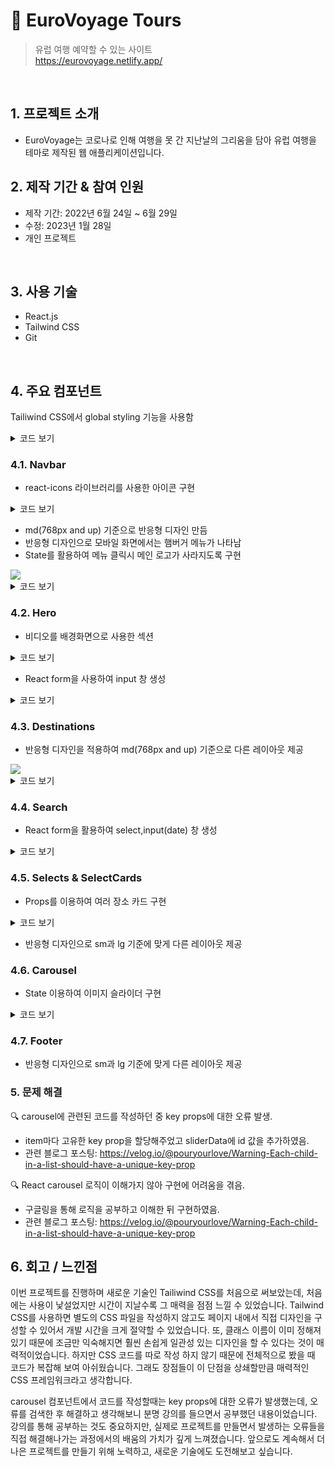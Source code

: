 # :pushpin: EuroVoyage Tours
>유럽 여행 예약할 수 있는 사이트  
>https://eurovoyage.netlify.app/  

</br>

## 1. 프로젝트 소개
  - EuroVoyage는 코로나로 인해 여행을 못 간 지난날의 그리움을 담아 유럽 여행을 테마로 제작된 웹 애플리케이션입니다.
  
## 2. 제작 기간 & 참여 인원
- 제작 기간: 2022년 6월 24일 ~ 6월 29일
- 수정: 2023년 1월 28일
- 개인 프로젝트

</br>

## 3. 사용 기술

  - React.js 
  - Tailwind CSS
  - Git

</br>

## 4. 주요 컴포넌트

Tailiwind CSS에서 global styling 기능을 사용함

<details>
<summary>코드 보기</summary>
<div markdown="1">

``` css

//making a global style variable
:root {
  --primary-dark: #5651e5;
  --primary-light: #709dff;
}

.icon {
  color: var(--primary-dark);
}
  
@layer base {
  body {
    @apply font-[Stoke];
  }
  li {
    @apply p-4;
  }

  h1 {
    @apply text-3xl md:text-4xl font-bold;
  }

  h2 {
    @apply text-3xl font-bold;
  }
  h3 {
    @apply text-xl font-bold;
  }
  button {
    @apply p-3 border bg-gradient-to-r from-[var(--primary-dark)] to-[var(--primary-light)] text-white rounded-md;
  }
  .icon {
    @apply text-2xl cursor-pointer;
  }
}
```

</div>
</details>


### 4.1. Navbar

- react-icons 라이브러리를 사용한 아이콘 구현
<details>
<summary>코드 보기</summary>
<div markdown="1">

``` 
  <div className="hidden md:flex">
        <BiSearch className="mr-2" size={20} />
        <BsPerson size={20} />
  </div>  

```
</div>
</details>


- md(768px and up) 기준으로 반응형 디자인 만듬
- 반응형 디자인으로 모바일 화면에서는 햄버거 메뉴가 나타남
- State를 활용하여 메뉴 클릭시 메인 로고가 사라지도록 구현
<img src="https://user-images.githubusercontent.com/90593162/226845330-5df8ddf6-6d95-4763-a429-2f29592fd6da.gif">

<details>
<summary>코드 보기</summary>
<div markdown="1">

``` 
  const [nav, setNav] = useState(false);
  const [logo, setLogo] = useState(false);
  const handleNav = () => {
    setNav(!nav);
    setLogo(!logo);
  };

.
.
.

      <div onClick={handleNav} className="md:hidden z-10">
        {nav ? (
          <AiOutlineClose className="text-black" size={20} />
        ) : (
          <HiOutlineMenuAlt4 size={20} />
        )}
      </div>

      {/* Mobile menu dropdown */}
      <div
        onClick={handleNav}
        className={
          nav
            ? "absolute text-black left-0 top-0 w-full bg-gray-100/90 px-4 py-7 flex flex-col"
            : "absolute left-[-100%] top-0 w-full bg-gray-100/90 px-4 py-7 flex flex-col"
        }
      >
        <ul>
          <h1>EUROPE</h1>
          <li className="border-b">Why us?</li>
          <li className="border-b">Book</li>
          <li className="border-b">Destination</li>
          <div className="flex flex-col">
            <button className="my-6">Search</button>
            <button>Account</button>
          </div>
          <div className="flex justify-between my-6">
            <FaFacebook className="icon" />
            <FaTwitter className="icon" />
            <FaYoutube className="icon" />
            <FaPinterest className="icon" />
            <FaInstagram className="icon" />
          </div>
        </ul>
      </div>

```
</div>
</details>

### 4.2. Hero

- 비디오를 배경화면으로 사용한 섹션
<details>
<summary>코드 보기</summary>
<div markdown="1">

``` 
    <video
        className="w-full h-full object-cover"
        src={london}
        autoPlay
        loop
        muted
      />
```
</div>
</details>

- React form을 사용하여 input 창 생성

<details>
<summary>코드 보기</summary>
<div markdown="1">

``` 
        <form className="flex justify-between items-center max-w-[700px] mx-auto w-full border p-1 rounded-md text-black bg-gray-100/90 mt-3">
          <div>
            <input
              className="bg-transparent w-[300px] sm:w-[400px] font-[Stoke] focus:outline-none pl-4 "
              type="text"
              placeholder="Search Destination"
            />
          </div>
          <div>
            <button>
              <AiOutlineSearch
                size={20}
                className="icon"
                style={{ color: "#ffffff" }}
              />
            </button>
          </div>
        </form>

```
</div>
</details>

### 4.3. Destinations

- 반응형 디자인을 적용하여 md(768px and up) 기준으로 다른 레이아웃 제공

<img src="https://user-images.githubusercontent.com/90593162/227235181-faa1f222-599a-45a3-90c4-4da6ef8bf0b6.gif">


<details>
<summary>코드 보기</summary>
<div markdown="1">

``` 
      <div className="grid grid-rows-none md:grid-cols-5 py-4 gap-2 md:gap-4">
        <img
          className="w-full h-full object-cover col-span-2 md:col-span-3 row-span-2"
          src={europe5}
          alt="/"
        />
        <img className="w-full h-full object-cover" src={europe1} alt="/" />
        <img className="w-full h-full object-cover" src={europe2} alt="/" />
        <img className="w-full h-full object-cover" src={europe3} alt="/" />
        <img className="w-full h-full object-cover" src={europe4} alt="/" />
      </div>

```
</div>
</details>

### 4.4. Search
- React form을 활용하여 select,input(date) 창 생성

<details>
<summary>코드 보기</summary>
<div markdown="1">

``` 
        <form className="w-full">
          <div className="flex flex-col my-2">
            <label>Destination</label>
            <select className="border rounded-md p-2">
              <option>London</option>
              <option>Paris</option>
              <option>Porto</option>
              <option>Madrid</option>
              <option>Helsinki</option>
            </select>
          </div>
          <div className="flex flex-col my-4">
            <label>Check-in</label>
            <input className="border rounded-md p-2" type="date" />
          </div>
          <div className="flex flex-col my-2">
            <label>Check-Out</label>
            <input className="border rounded-md p-2" type="date" />
          </div>
          <button className="w-full my-4">Rates & Availabities</button>
        </form>

```
</div>
</details>

### 4.5. Selects & SelectCards

- Props를 이용하여 여러 장소 카드 구현

<details>
<summary>코드 보기</summary>
<div markdown="1">

``` 
const SelectsCard = (props) => {
  return (
    <div className="relative">
      <img className="w-full h-full object-cover" src={props.bg} alt="/" />
      <div className="bg-gray-900/30 absolute top-0 left-0 w-full h-full">
        <p className="left-4 bottom-4 text-2xl font-bold text-white absolute">
          {props.text}
        </p>
      </div>
    </div>
  );
};

```
</div>
</details>

- 반응형 디자인으로 sm과 lg 기준에 맞게 다른 레이아웃 제공

### 4.6. Carousel

- State 이용하여 이미지 슬라이더 구현

<details>
<summary>코드 보기</summary>
<div markdown="1">

``` 
  const Carousel = () => {
  const [slide, setSlide] = useState(0);
  const length = sliderData.length;

  const nextSlide = () => {
    setSlide(slide === length - 1 ? 0 : slide + 1);
  };
  const prevSlide = () => {
    setSlide(slide === 0 ? length - 1 : slide - 1);
  };

  return (
    <div className="max-w-[1240px] mx-auto px-4 py-16 relative flex justify-center items-center">
      <BsArrowLeftSquareFill
        onClick={prevSlide}
        className="absolute top-[50%] text-3xl text-white cursor-pointer left-8 "
      />
      <BsArrowRightSquareFill
        onClick={nextSlide}
        className="absolute top-[50%] text-3xl text-white cursor-pointer right-8"
      />

      {sliderData.map((item, index) => (
        //To show one at a time
        <div
          key={item.id}
          className={index === slide ? "opacity-100" : "opacity-0"}
        >
          {index === slide && (
            <img
              className="w-full rounded-md transition-all"
              src={item.url}
              alt="/"
            />
          )}
        </div>
      ))}
    </div>
  );
};


```
</div>
</details>

### 4.7. Footer

- 반응형 디자인으로 sm과 lg 기준에 맞게 다른 레이아웃 제공


### 5. 문제 해결
🔍 carousel에 관련된 코드를 작성하던 중 key props에 대한 오류 발생. 

- item마다 고유한 key prop을 할당해주었고 sliderData에 id 값을 추가하였음. 
- 관련 블로그 포스팅: https://velog.io/@pouryourlove/Warning-Each-child-in-a-list-should-have-a-unique-key-prop
 
🔍 React carousel 로직이 이해가지 않아 구현에 어려움을 겪음.

- 구글링을 통해 로직을 공부하고 이해한 뒤 구현하였음.
- 관련 블로그 포스팅: https://velog.io/@pouryourlove/Warning-Each-child-in-a-list-should-have-a-unique-key-prop

## 6. 회고 / 느낀점
이번 프로젝트를 진행하며 새로운 기술인 Tailiwind CSS를 처음으로 써보았는데, 처음에는 사용이 낯설었지만 시간이 지날수록 그 매력을 점점 느낄 수 있었습니다. Tailwind CSS를 사용하면 별도의 CSS 파일을 작성하지 않고도 페이지 내에서 직접 디자인을 구성할 수 있어서 개발 시간을 크게 절약할 수 있었습니다. 또, 클래스 이름이 이미 정해져 있기 때문에 조금만 익숙해지면 훨씬 손쉽게 일관성 있는 디자인을 할 수 있다는 것이 매력적이었습니다. 하지만 CSS 코드를 따로 작성 하지 않기 때문에 전체적으로 봤을 때 코드가 복잡해 보여 아쉬웠습니다. 그래도 장점들이 이 단점을 상쇄할만큼 매력적인 CSS 프레임워크라고 생각합니다.  

carousel 컴포넌트에서 코드를 작성할때는 key props에 대한 오류가 발생했는데, 오류를 검색한 후 해결하고 생각해보니 분명 강의를 들으면서 공부했던 내용이었습니다. 강의를 통해 공부하는 것도 중요하지만, 실제로 프로젝트를 만들면서 발생하는 오류들을 직접 해결해나가는 과정에서의 배움의 가치가 깊게 느껴졌습니다. 앞으로도 계속해서 더 나은 프로젝트를 만들기 위해 노력하고, 새로운 기술에도 도전해보고 싶습니다. 

